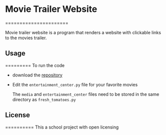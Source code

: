 # Movie Trailer Website
======================

 Movie trailer website is a program that renders a website with clickable links to the movies trailer.

 ## Usage
=========
  To run the code
   * download the [repository](https://github.com/joshtls/movies) 
   * Edit the `entertainment_center.py` file for your favorite movies

     The `media` and `entertainment_center` files need to be stored in the same directory as `fresh_tomatoes.py`
   
## License
==========
 This a school project with open licensing   


